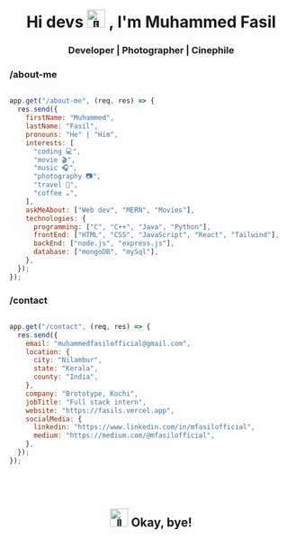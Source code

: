 <h1 align='center'>Hi devs <picture>
  <source srcset="https://fonts.gstatic.com/s/e/notoemoji/latest/1f44b/512.webp" type="image/webp">
  <img src="https://fonts.gstatic.com/s/e/notoemoji/latest/1f44b/512.gif" alt="👋" width="32" height="32">
</picture>, I'm Muhammed Fasil</h1>
<h3 align="center">Developer | Photographer | Cinephile</h3>


### /about-me
```javascript

app.get("/about-me", (req, res) => {
  res.send({
    firstName: "Muhammed",
    lastName: "Fasil",
    pronouns: "He" | "Him",
    interests: [
      "coding 💻",
      "movie 🎬",
      "music 🎧",
      "photography 📷",
      "travel 🧳",
      "coffee ☕",
    ],
    askMeAbout: ["Web dev", "MERN", "Movies"],
    technologies: {
      programming: ["C", "C++", "Java", "Python"],
      frontEnd: ["HTML", "CSS", "JavaScript", "React", "Tailwind"],
      backEnd: ["node.js", "express.js"],
      database: ["mongoDB", "mySql"],
    },
  });
});

```

### /contact
```javascript

app.get("/contact", (req, res) => {
  res.send({
    email: "muhammedfasilofficial@gmail.com",
    location: {
      city: "Nilambur",
      state: "Kerala",
      county: "India",
    },
    company: "Brototype, Kochi",
    jobTitle: "Full stack intern",
    website: "https://fasils.vercel.app",
    socialMedia: {
      linkedin: "https://www.linkedin.com/in/mfasilofficial",
      medium: "https://medium.com/@mfasilofficial",
    },
  });
});

```
<br><br>
<h2 align='center'>
  <picture>
  <source srcset="https://fonts.gstatic.com/s/e/notoemoji/latest/1fabf/512.webp" type="image/webp">
  <img src="https://fonts.gstatic.com/s/e/notoemoji/latest/1fabf/512.gif" alt="🪿" width="32" height="32">
</picture> Okay, bye!
</h2>
